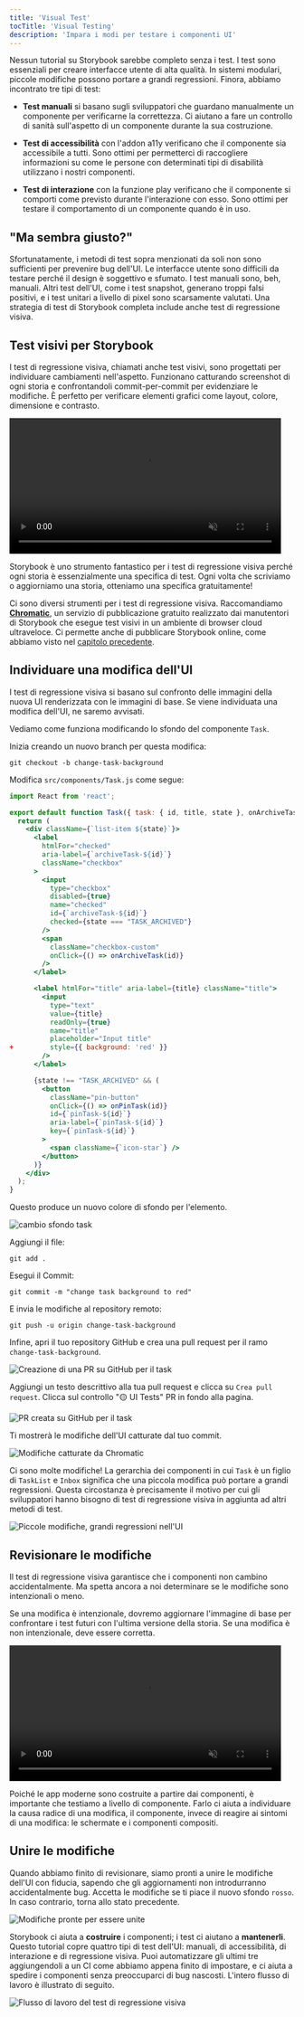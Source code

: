 ```yaml
---
title: 'Visual Test'
tocTitle: 'Visual Testing'
description: 'Impara i modi per testare i componenti UI'
---
```


Nessun tutorial su Storybook sarebbe completo senza i test. I test sono essenziali per creare interfacce utente di alta qualità. In sistemi modulari, piccole modifiche possono portare a grandi regressioni. Finora, abbiamo incontrato tre tipi di test:

- **Test manuali** si basano sugli sviluppatori che guardano manualmente un componente per verificarne la correttezza. Ci aiutano a fare un controllo di sanità sull'aspetto di un componente durante la sua costruzione.

- **Test di accessibilità** con l'addon a11y verificano che il componente sia accessibile a tutti. Sono ottimi per permetterci di raccogliere informazioni su come le persone con determinati tipi di disabilità utilizzano i nostri componenti.

- **Test di interazione** con la funzione play verificano che il componente si comporti come previsto durante l'interazione con esso. Sono ottimi per testare il comportamento di un componente quando è in uso.

## "Ma sembra giusto?"

Sfortunatamente, i metodi di test sopra menzionati da soli non sono sufficienti per prevenire bug dell'UI. Le interfacce utente sono difficili da testare perché il design è soggettivo e sfumato. I test manuali sono, beh, manuali. Altri test dell'UI, come i test snapshot, generano troppi falsi positivi, e i test unitari a livello di pixel sono scarsamente valutati. Una strategia di test di Storybook completa include anche test di regressione visiva.

## Test visivi per Storybook

I test di regressione visiva, chiamati anche test visivi, sono progettati per individuare cambiamenti nell'aspetto. Funzionano catturando screenshot di ogni storia e confrontandoli commit-per-commit per evidenziare le modifiche. È perfetto per verificare elementi grafici come layout, colore, dimensione e contrasto.

<video autoPlay muted playsInline loop style="width:480px; margin: 0 auto;">
  <source
    src="/intro-to-storybook/visual-regression-testing.mp4"
    type="video/mp4"
  />
</video>

Storybook è uno strumento fantastico per i test di regressione visiva perché ogni storia è essenzialmente una specifica di test. Ogni volta che scriviamo o aggiorniamo una storia, otteniamo una specifica gratuitamente!

Ci sono diversi strumenti per i test di regressione visiva. Raccomandiamo [**Chromatic**](https://www.chromatic.com/?utm_source=storybook_website&utm_medium=link&utm_campaign=storybook), un servizio di pubblicazione gratuito realizzato dai manutentori di Storybook che esegue test visivi in un ambiente di browser cloud ultraveloce. Ci permette anche di pubblicare Storybook online, come abbiamo visto nel [capitolo precedente](/intro-to-storybook/react/en/deploy/).

## Individuare una modifica dell'UI

I test di regressione visiva si basano sul confronto delle immagini della nuova UI renderizzata con le immagini di base. Se viene individuata una modifica dell'UI, ne saremo avvisati.

Vediamo come funziona modificando lo sfondo del componente `Task`.

Inizia creando un nuovo branch per questa modifica:

```shell
git checkout -b change-task-background
```

Modifica `src/components/Task.js` come segue:

```diff:title=src/components/Task.jsx
import React from 'react';

export default function Task({ task: { id, title, state }, onArchiveTask, onPinTask }) {
  return (
    <div className={`list-item ${state}`}>
      <label
        htmlFor="checked"
        aria-label={`archiveTask-${id}`}
        className="checkbox"
      >
        <input
          type="checkbox"
          disabled={true}
          name="checked"
          id={`archiveTask-${id}`}
          checked={state === "TASK_ARCHIVED"}
        />
        <span
          className="checkbox-custom"
          onClick={() => onArchiveTask(id)}
        />
      </label>

      <label htmlFor="title" aria-label={title} className="title">
        <input
          type="text"
          value={title}
          readOnly={true}
          name="title"
          placeholder="Input title"
+         style={{ background: 'red' }}
        />
      </label>

      {state !== "TASK_ARCHIVED" && (
        <button
          className="pin-button"
          onClick={() => onPinTask(id)}
          id={`pinTask-${id}`}
          aria-label={`pinTask-${id}`}
          key={`pinTask-${id}`}
        >
          <span className={`icon-star`} />
        </button>
      )}
    </div>
  );
}
```

Questo produce un nuovo colore di sfondo per l'elemento.

![cambio sfondo task](/intro-to-storybook/chromatic-task-change-7-0.png)

Aggiungi il file:

```shell
git add .
```

Esegui il Commit:

```shell
git commit -m "change task background to red"
```

E invia le modifiche al repository remoto:

```shell
git push -u origin change-task-background
```

Infine, apri il tuo repository GitHub e crea una pull request per il ramo `change-task-background`.

![Creazione di una PR su GitHub per il task](/github/pull-request-background.png)

Aggiungi un testo descrittivo alla tua pull request e clicca su `Crea pull request`. Clicca sul controllo "🟡 UI Tests" PR in fondo alla pagina.

![PR creata su GitHub per il task](/github/pull-request-background-ok.png)

Ti mostrerà le modifiche dell'UI catturate dal tuo commit.

![Modifiche catturate da Chromatic](/intro-to-storybook/chromatic-catch-changes.png)

Ci sono molte modifiche! La gerarchia dei componenti in cui `Task` è un figlio di `TaskList` e `Inbox` significa che una piccola modifica può portare a grandi regressioni. Questa circostanza è precisamente il motivo per cui gli sviluppatori hanno bisogno di test di regressione visiva in aggiunta ad altri metodi di test.

![Piccole modifiche, grandi regressioni nell'UI](/intro-to-storybook/minor-major-regressions.gif)

## Revisionare le modifiche

Il test di regressione visiva garantisce che i componenti non cambino accidentalmente. Ma spetta ancora a noi determinare se le modifiche sono intenzionali o meno.

Se una modifica è intenzionale, dovremo aggiornare l'immagine di base per confrontare i test futuri con l'ultima versione della storia. Se una modifica è non intenzionale, deve essere corretta.

<video autoPlay muted playsInline loop style="width:480px; margin: 0 auto;">
  <source
    src="/intro-to-storybook/website-workflow-review-merge-optimized.mp4"
    type="video/mp4"
  />
</video>

Poiché le app moderne sono costruite a partire dai componenti, è importante che testiamo a livello di componente. Farlo ci aiuta a individuare la causa radice di una modifica, il componente, invece di reagire ai sintomi di una modifica: le schermate e i componenti compositi.

## Unire le modifiche

Quando abbiamo finito di revisionare, siamo pronti a unire le modifiche dell'UI con fiducia, sapendo che gli aggiornamenti non introdurranno accidentalmente bug. Accetta le modifiche se ti piace il nuovo sfondo `rosso`. In caso contrario, torna allo stato precedente.

![Modifiche pronte per essere unite](/intro-to-storybook/chromatic-review-finished.png)

Storybook ci aiuta a **costruire** i componenti; i test ci aiutano a **mantenerli**. Questo tutorial copre quattro tipi di test dell'UI: manuali, di accessibilità, di interazione e di regressione visiva. Puoi automatizzare gli ultimi tre aggiungendoli a un CI come abbiamo appena finito di impostare, e ci aiuta a spedire i componenti senza preoccuparci di bug nascosti. L'intero flusso di lavoro è illustrato di seguito.

![Flusso di lavoro del test di regressione visiva](/intro-to-storybook/cdd-review-workflow.png)
